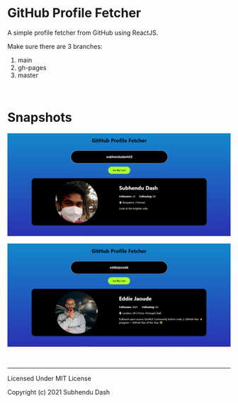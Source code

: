 # GitHub Profile Fetcher

A simple profile fetcher from GitHub using ReactJS.

Make sure there are 3 branches:
1. main
2. gh-pages
3. master

<br>

# Snapshots

![image-1](images/snap-1.png)

![image-2](images/snap-2.png)

<br>
<hr>

Licensed Under MIT License

Copyright (c) 2021 Subhendu Dash
